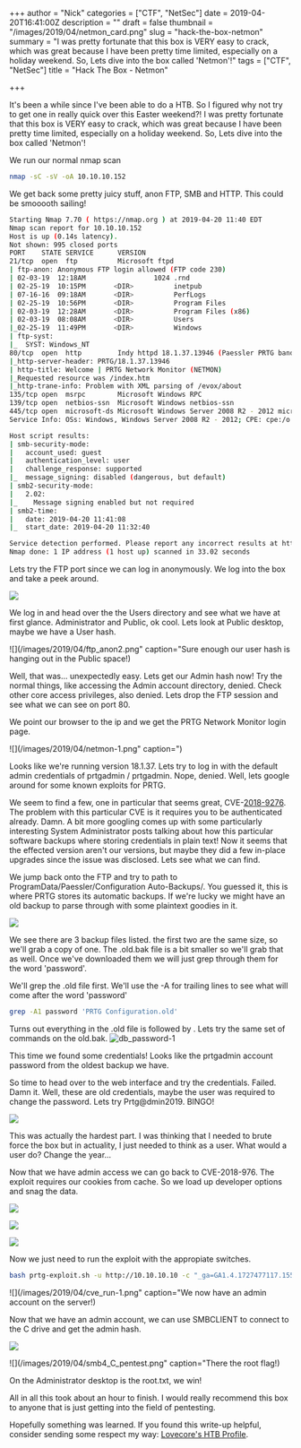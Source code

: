 +++
author = "Nick"
categories = ["CTF", "NetSec"]
date = 2019-04-20T16:41:00Z
description = ""
draft = false
thumbnail = "/images/2019/04/netmon_card.png"
slug = "hack-the-box-netmon"
summary = "I was pretty fortunate that this box is VERY easy to crack, which was great because I have been pretty time limited, especially on a holiday weekend. So, Lets dive into the box called 'Netmon'!"
tags = ["CTF", "NetSec"]
title = "Hack The Box - Netmon"

+++


It's been a while since I've been able to do a HTB. So I figured why not try to get one in really quick over this Easter weekend?! I was pretty fortunate that this box is VERY easy to crack, which was great because I have been pretty time limited, especially on a holiday weekend. So, Lets dive into the box called 'Netmon'!

We run our normal nmap scan

```bash
nmap -sC -sV -oA 10.10.10.152
```

We get back some pretty juicy stuff, anon FTP, SMB and HTTP. This could be smooooth sailing!

```bash
Starting Nmap 7.70 ( https://nmap.org ) at 2019-04-20 11:40 EDT
Nmap scan report for 10.10.10.152
Host is up (0.14s latency).
Not shown: 995 closed ports
PORT    STATE SERVICE      VERSION
21/tcp  open  ftp          Microsoft ftpd
| ftp-anon: Anonymous FTP login allowed (FTP code 230)
| 02-03-19  12:18AM                 1024 .rnd
| 02-25-19  10:15PM       <DIR>          inetpub
| 07-16-16  09:18AM       <DIR>          PerfLogs
| 02-25-19  10:56PM       <DIR>          Program Files
| 02-03-19  12:28AM       <DIR>          Program Files (x86)
| 02-03-19  08:08AM       <DIR>          Users
|_02-25-19  11:49PM       <DIR>          Windows
| ftp-syst: 
|_  SYST: Windows_NT
80/tcp  open  http         Indy httpd 18.1.37.13946 (Paessler PRTG bandwidth monitor)
|_http-server-header: PRTG/18.1.37.13946
| http-title: Welcome | PRTG Network Monitor (NETMON)
|_Requested resource was /index.htm
|_http-trane-info: Problem with XML parsing of /evox/about
135/tcp open  msrpc        Microsoft Windows RPC
139/tcp open  netbios-ssn  Microsoft Windows netbios-ssn
445/tcp open  microsoft-ds Microsoft Windows Server 2008 R2 - 2012 microsoft-ds
Service Info: OSs: Windows, Windows Server 2008 R2 - 2012; CPE: cpe:/o:microsoft:windows

Host script results:
| smb-security-mode: 
|   account_used: guest
|   authentication_level: user
|   challenge_response: supported
|_  message_signing: disabled (dangerous, but default)
| smb2-security-mode: 
|   2.02: 
|_    Message signing enabled but not required
| smb2-time: 
|   date: 2019-04-20 11:41:08
|_  start_date: 2019-04-20 11:32:40

Service detection performed. Please report any incorrect results at https://nmap.org/submit/ .
Nmap done: 1 IP address (1 host up) scanned in 33.02 seconds
```

Lets try the FTP port since we can log in anonymously. We log into the box and take a peek around.

![](/images/2019/04/ftp_anon1-1.png)

We log in and head over the the Users directory and see what we have at first glance. Administrator and Public, ok cool. Lets look at Public desktop, maybe we have a User hash.

![](/images/2019/04/ftp_anon2.png" caption="Sure enough our user hash is hanging out in the Public space!)

Well, that was... unexpectedly easy. Lets get our Admin hash now! Try the normal things, like accessing the Admin account directory, denied. Check other core access privileges, also denied. Lets drop the FTP session and see what we can see on port 80.

We point our browser to the ip and we get the PRTG Network Monitor login page.

![](/images/2019/04/netmon-1.png" caption=")

Looks like we're running version 18.1.37. Lets try to log in with the default admin credentials of prtgadmin / prtgadmin. Nope, denied. Well, lets google around for some known exploits for PRTG.

We seem to find a few, one in particular that seems great, CVE-[2018-9276](https://www.exploit-db.com/exploits/46527). The problem with this particular CVE is it requires you to be authenticated already. Damn. A bit more googling comes up with some particularly interesting System Administrator posts talking about how this particular software backups where storing credentials in plain text! Now it seems that the effected version aren't our versions, but maybe they did a few in-place upgrades since the issue was disclosed. Lets see what we can find.

We jump back onto the FTP and try to path to ProgramData/Paessler/Configuration Auto-Backups/. You guessed it, this is where PRTG stores its automatic backups. If we're lucky we might have an old backup to parse through with some plaintext goodies in it.

![](/images/2019/04/ftp_ls_programData.png)

We see there are 3 backup files listed. the first two are the same size, so we'll grab a copy of one. The .old.bak file is a bit smaller so we'll grab that as well. Once we've downloaded them we will just grep through them for the word 'password'.

We'll grep the .old file first. We'll use the -A for trailing lines to see what will come after the word 'password'
```bash
grep -A1 password 'PRTG Configuration.old'
```
Turns out everything in the .old file is followed by <encrypted>. Lets try the same set of commands on the old.bak.
![db_password-1](__GHOST_URL__/content/images/2019/04/db_password-1.png)
    
This time we found some credentials! Looks like the prtgadmin account password from the oldest backup we have.

So time to head over to the web interface and try the credentials. Failed. Damn it. Well, these are old credentials, maybe the user was required to change the password. Lets try Prtg@dmin2019. BINGO!

![](/images/2019/04/netmon-2.png)

This was actually the hardest part. I was thinking that I needed to brute force the box but in actuality, I just needed to think as a user. What would a user do? Change the year...

Now that we have admin access we can go back to CVE-2018-976. The exploit requires our cookies from cache. So we load up developer options and snag the data.

![](/images/2019/04/cookie1.png)

![](/images/2019/04/cookie2-1.png)

![](/images/2019/04/cookie3.png)

Now we just need to run the exploit with the appropiate switches.
```bash
bash prtg-exploit.sh -u http://10.10.10.10 -c "_ga=GA1.4.1727477117.1555948138; _gid=GA1.4.1609818662.1555948138; OCTOPUS1813713946=ezM4QUUyMDVCLUNBNkEtNEEwQS1BNjc4LUEzMzVEMTM1Qjk1MX0%3D; _gat=1"
```

![](/images/2019/04/cve_run-1.png" caption="We now have an admin account on the server!)

Now that we have an admin account, we can use SMBCLIENT to connect to the C drive and get the admin hash.

![](/images/2019/04/smb3_C_pentest.png)

![](/images/2019/04/smb4_C_pentest.png" caption="There the root flag!)

On the Administrator desktop is the root.txt, we win!

All in all this took about an hour to finish. I would really recommend this box to anyone that is just getting into the field of pentesting.

Hopefully something was learned. If you found this write-up helpful, consider sending some respect my way: [Lovecore's HTB Profile](https://www.hackthebox.eu/home/users/profile/95635).

